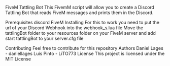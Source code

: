 FiveM Tattling Bot
This FivemM script will allow you to create a Discord Tattling Bot that reads FiveM messages and prints them in the Discord. 

Prerequisites
discord
FiveM
Installing
For this to work you need to put the url of your Discord Webhook into the webhook_s.lua file Move the tattlingBot folder to your resources folder on your FiveM server and add start tattlingBot to your server.cfg file

Contributing
Feel free to contribute for this repository
Authors
Daniel Lages - daniellages
Luís Pinto - LiTO773
License
This project is licensed under the MIT License
